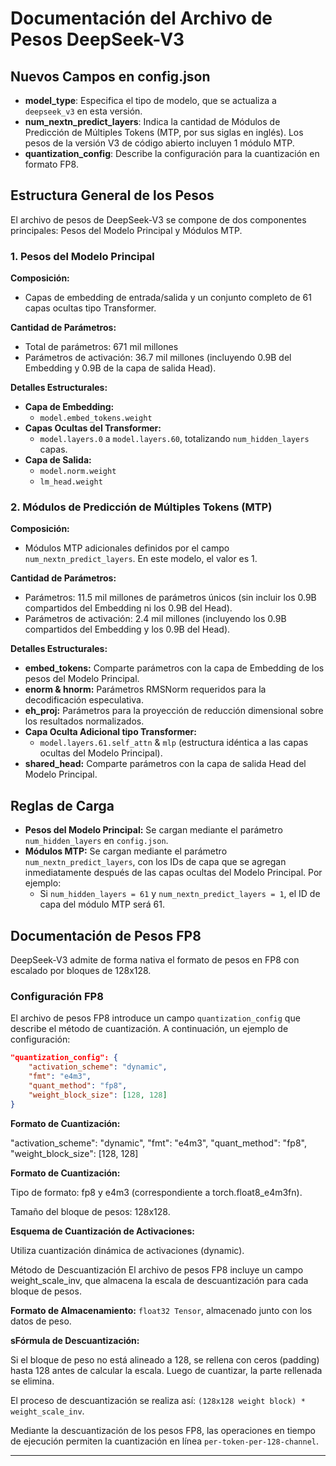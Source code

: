 # Documentación del Archivo de Pesos DeepSeek-V3

## Nuevos Campos en config.json

- **model_type**: Especifica el tipo de modelo, que se actualiza a `deepseek_v3` en esta versión.
- **num_nextn_predict_layers**: Indica la cantidad de Módulos de Predicción de Múltiples Tokens (MTP, por sus siglas en inglés). Los pesos de la versión V3 de código abierto incluyen 1 módulo MTP.
- **quantization_config**: Describe la configuración para la cuantización en formato FP8.

## Estructura General de los Pesos

El archivo de pesos de DeepSeek-V3 se compone de dos componentes principales: Pesos del Modelo Principal y Módulos MTP.

### 1. Pesos del Modelo Principal

**Composición:**

- Capas de embedding de entrada/salida y un conjunto completo de 61 capas ocultas tipo Transformer.

**Cantidad de Parámetros:**

- Total de parámetros: 671 mil millones
- Parámetros de activación: 36.7 mil millones (incluyendo 0.9B del Embedding y 0.9B de la capa de salida Head).

**Detalles Estructurales:**

- **Capa de Embedding:**
    - `model.embed_tokens.weight`
- **Capas Ocultas del Transformer:**
    - `model.layers.0` a `model.layers.60`, totalizando `num_hidden_layers` capas.
- **Capa de Salida:**
    - `model.norm.weight`
    - `lm_head.weight`

### 2. Módulos de Predicción de Múltiples Tokens (MTP)

**Composición:**

- Módulos MTP adicionales definidos por el campo `num_nextn_predict_layers`. En este modelo, el valor es 1.

**Cantidad de Parámetros:**

- Parámetros: 11.5 mil millones de parámetros únicos (sin incluir los 0.9B compartidos del Embedding ni los 0.9B del Head).
- Parámetros de activación: 2.4 mil millones (incluyendo los 0.9B compartidos del Embedding y los 0.9B del Head).

**Detalles Estructurales:**

- **embed_tokens:** Comparte parámetros con la capa de Embedding de los pesos del Modelo Principal.
- **enorm & hnorm:** Parámetros RMSNorm requeridos para la decodificación especulativa.
- **eh_proj:** Parámetros para la proyección de reducción dimensional sobre los resultados normalizados.
- **Capa Oculta Adicional tipo Transformer:**
    - `model.layers.61.self_attn` & `mlp` (estructura idéntica a las capas ocultas del Modelo Principal).
- **shared_head:** Comparte parámetros con la capa de salida Head del Modelo Principal.

## Reglas de Carga

- **Pesos del Modelo Principal:** Se cargan mediante el parámetro `num_hidden_layers` en `config.json`.
- **Módulos MTP:** Se cargan mediante el parámetro `num_nextn_predict_layers`, con los IDs de capa que se agregan inmediatamente después de las capas ocultas del Modelo Principal. Por ejemplo:
    - Si `num_hidden_layers = 61` y `num_nextn_predict_layers = 1`, el ID de capa del módulo MTP será 61.

## Documentación de Pesos FP8

DeepSeek-V3 admite de forma nativa el formato de pesos en FP8 con escalado por bloques de 128x128.

### Configuración FP8

El archivo de pesos FP8 introduce un campo `quantization_config` que describe el método de cuantización. A continuación, un ejemplo de configuración:

```json
"quantization_config": {
    "activation_scheme": "dynamic",
    "fmt": "e4m3",
    "quant_method": "fp8",
    "weight_block_size": [128, 128]
}
```

**Formato de Cuantización:**

  "activation_scheme": "dynamic",
  "fmt": "e4m3",
  "quant_method": "fp8",
  "weight_block_size": [128, 128]

**Formato de Cuantización:**

Tipo de formato: fp8 y e4m3 (correspondiente a torch.float8_e4m3fn).

Tamaño del bloque de pesos: 128x128.

**Esquema de Cuantización de Activaciones:**

Utiliza cuantización dinámica de activaciones (dynamic).

Método de Descuantización
El archivo de pesos FP8 incluye un campo weight_scale_inv, que almacena la escala de descuantización para cada bloque de pesos.

**Formato de Almacenamiento:**  `float32 Tensor`, almacenado junto con los datos de peso.

**sFórmula de Descuantización:**

Si el bloque de peso no está alineado a 128, se rellena con ceros (padding) hasta 128 antes de calcular la escala. Luego de cuantizar, la parte rellenada se elimina.

El proceso de descuantización se realiza así:  `(128x128 weight block) * weight_scale_inv`.

Mediante la descuantización de los pesos FP8, las operaciones en tiempo de ejecución permiten la cuantización en línea `per-token-per-128-channel`.

---